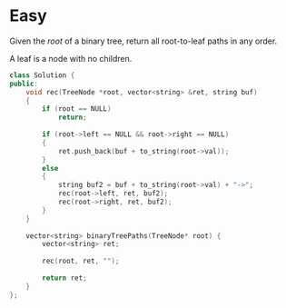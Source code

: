# Easy

Given the $root$ of a binary tree, return all root-to-leaf paths in any order.

A leaf is a node with no children.

```cpp
class Solution {
public:
    void rec(TreeNode *root, vector<string> &ret, string buf)
    {
        if (root == NULL)
            return;
        
        if (root->left == NULL && root->right == NULL)
        {
            ret.push_back(buf + to_string(root->val));
        }
        else 
        {
            string buf2 = buf + to_string(root->val) + "->";
            rec(root->left, ret, buf2);
            rec(root->right, ret, buf2);
        }
    }
    
    vector<string> binaryTreePaths(TreeNode* root) {
        vector<string> ret;
        
        rec(root, ret, "");
        
        return ret;
    }
};
```
